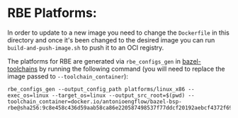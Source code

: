 # RBE Platforms:

In order to update to a new image you need to change the `Dockerfile` in this directory and once it's been changed to the desired image you can run `build-and-push-image.sh` to push it to an OCI registry.

The platforms for RBE are generated via `rbe_configs_gen` in [bazel-toolchains](https://github.com/bazelbuild/bazel-toolchains?tab=readme-ov-file#rbe_configs_gen---cli-tool-to-generate-configs) by running the following command (you will need to replace the image passed to `--toolchain_container`):

```
rbe_configs_gen --output_config_path platforms/linux_x86 --exec_os=linux --target_os=linux --output_src_root=$(pwd) --toolchain_container=docker.io/antonioengflow/bazel-bsp-rbe@sha256:9c8e458c436d59aab58ca86e220587498537f77ddcf20192aebcf4372f69bc2d
```